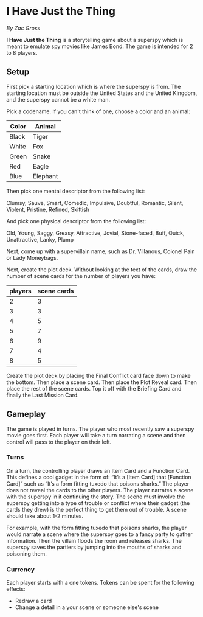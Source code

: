 # I Have Just the Thing

*By Zac Gross*

**I Have Just the Thing** is a storytelling game about a superspy which is meant to emulate spy movies like James Bond. The game is intended for 2 to 8 players.

## Setup

First pick a starting location which is where the superspy is from. The starting location must be outside the United States and the United Kingdom, and the superspy cannot be a white man.

Pick a codename. If you can't think of one, choose a color and an animal:

| Color | Animal |
| --- | --- |
|Black|Tiger|
|White|Fox|
|Green|Snake|
|Red|Eagle|
|Blue|Elephant|

Then pick one mental descriptor from the following list:

Clumsy, Sauve, Smart, Comedic, Impulsive, Doubtful, Romantic, Silent, Violent, Pristine, Refined, Skittish

And pick one physical descriptor from the following list:

Old, Young, Saggy, Greasy, Attractive, Jovial, Stone-faced, Buff, Quick, Unattractive, Lanky, Plump

Next, come up with a supervillain name, such as Dr. Villanous, Colonel Pain or Lady Moneybags.

Next, create the plot deck. Without looking at the text of the cards, draw the number of scene cards for the number of players you have:

| players | scene cards |
| --- | --- |
|2|3|
|3|3|
|4|5|
|5|7|
|6|9|
|7|4|
|8|5|


Create the plot deck by placing the Final Conflict card face down to make the bottom. Then place a scene card. Then place the Plot Reveal card. Then place the rest of the scene cards. Top it off with the Briefing Card and finally the Last Mission Card.

## Gameplay

The game is played in turns. The player who most recently saw a superspy movie goes first. Each player will take a turn narrating a scene and then control will pass to the player on their left. 

### Turns
On a turn, the controlling player draws an Item Card and a Function Card. This defines a cool gadget in the form of: “It’s a [Item Card] that [Function Card]” such as “It’s a form fitting tuxedo that poisons sharks.” The player does not reveal the cards to the other players. The player narrates a scene with the superspy in it continuing the story. The scene must involve the superspy getting into a type of trouble or conflict where their gadget (the cards they drew) is the perfect thing to get them out of trouble. A scene should take about 1-2 minutes.

For example, with the form fitting tuxedo that poisons sharks, the player would narrate a scene where the superspy goes to a fancy party to gather information. Then the villain floods the room and releases sharks. The superspy saves the partiers by jumping into the mouths of sharks and poisoning them.
 
### Currency

Each player starts with a one tokens. Tokens can be spent for the following effects:

- Redraw a card
- Change a detail in a your scene or someone else's scene

